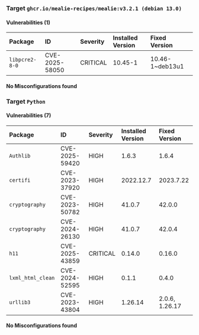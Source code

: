 
### Target `ghcr.io/mealie-recipes/mealie:v3.2.1 (debian 13.0)`
#### Vulnerabilities (1)

| Package | ID | Severity | Installed Version | Fixed Version |
| :--- | :--- | :--- | :--- | :--- |
| `libpcre2-8-0` | CVE-2025-58050 | CRITICAL | 10.45-1 | 10.46-1~deb13u1 |
#### No Misconfigurations found
### Target `Python`
#### Vulnerabilities (7)

| Package | ID | Severity | Installed Version | Fixed Version |
| :--- | :--- | :--- | :--- | :--- |
| `Authlib` | CVE-2025-59420 | HIGH | 1.6.3 | 1.6.4 |
| `certifi` | CVE-2023-37920 | HIGH | 2022.12.7 | 2023.7.22 |
| `cryptography` | CVE-2023-50782 | HIGH | 41.0.7 | 42.0.0 |
| `cryptography` | CVE-2024-26130 | HIGH | 41.0.7 | 42.0.4 |
| `h11` | CVE-2025-43859 | CRITICAL | 0.14.0 | 0.16.0 |
| `lxml_html_clean` | CVE-2024-52595 | HIGH | 0.1.1 | 0.4.0 |
| `urllib3` | CVE-2023-43804 | HIGH | 1.26.14 | 2.0.6, 1.26.17 |
#### No Misconfigurations found
